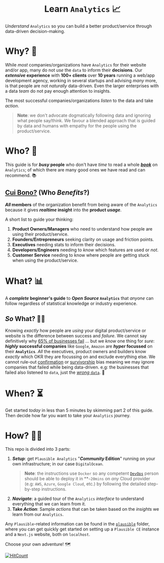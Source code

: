 <div align="center">

# Learn `Analytics` 📈

</div>

_Understand_ `Analytics`
so you can build a better product/service
through data-driven decision-making.

# Why? 💭

While _most_ companies/organizations
have `Analytics` for their
website and/or app,
many do not _use_ the `data`
to inform their **decisions**.
Our **_extensive_ experience** with **100+ clients**
over **10 years** running a web/app development agency,
working in several startups and advising _many_ more,
is that people are not _naturally_ data-driven.
Even the larger enterprises with a data _team_
do not pay enough attention to insights.

The most successful companies/organizations
_listen_ to the data
and take _action_.

> **Note**: we don't advocate
> dogmatically following data
> and ignoring what people say/think.
> We favour a blended approach
> that is guided by data
> and humans with empathy
> for the people using the product/service.

# Who? 👥

This guide is for **_busy_ people**
who don't have _time_
to read a whole
[_**book**_](https://www.amazon.com/s?k=analytics)
on `Analytics`;
of which there are many good ones
we have read and can recommend. 📚

## [Cui Bono?](https://en.wiktionary.org/wiki/cui_bono) (Who _Benefits_?)

**_All_ members** of the organization benefit
from being aware of the `Analytics`
because it gives **_realtime_ insight**
into the **product _usage_**.

A short list to guide your thinking:

1. **Product Owners/Managers** who need to understand
   how people are using their product/service.
2. **Founders/Entrepreneurs** seeking clarity on usage and friction points.
3. **Executives** needing stats to inform their decisions.
4. **Developers/Engineers** needing to _know_ which features are used or _not_.
5. **Customer Service** needing to know where people
   are getting stuck when using the product/service.

# What? 📊

A **_complete_ beginner's guide**
to **_Open Source_ `Analytics`**
that _anyone_ can follow
regardless of statistical knowledge
or industry experience.

## _So_ What? 🤷‍♀️

Knowing _exactly_ how people are _using_
your digital product/service or website
is the difference between success and _failure_.
We cannot say definitively why
[65% of businesses fail](https://www.investopedia.com/financial-edge/1010/top-6-reasons-new-businesses-fail.aspx) ...
but we _know_ one thing for _sure_:
**_highly_ successful companies** like `Google`, `Amazon`
are **_hyper_ focussed** on their **`Analytics`**.
_All_ the executives, product owners and builders know _exactly_
which OKR they are focussing on and exclude everything else.
We cannot rule-out
[confirmation](https://en.wikipedia.org/wiki/Confirmation_bias)
or
[survivorship](https://en.wikipedia.org/wiki/Survivorship_bias)
bias meaning we may ignore companies that failed while being data-driven.
e.g: the businesses that failed also listened to `data`,
just the
[_wrong_ `data`](https://www.goodreads.com/quotes/9923896-management-is-doing-things-right-leadership-is-doing-the-right).
💭


# When? ⏳

Get started _today_
in less than 5 minutes
by skimming part 2 of this guide.
Then decide how far you want to take your `Analytics` journey.

# How? 👩‍💻

This repo is divided into 3 parts:
1. **_Setup_**: get `Plausible Analytics` "**_Community_ Edition**"
   running on your own infrastructure; in our case `DigitalOcean`.
   > **Note**: the instructions use `Docker`
   so any competent
   [`DevOps`](https://github.com/dwyl/learn-devops)
   person should be able to deploy it in **`~20mins`
   on _any_ Cloud provider 
   (e.g: `AWS`, `Azure`, `Google Cloud`, etc.)
   by following the detailed step-by-step instructions.
2. **_Navigate_**: a guided tour of the `Analytics` _interface_
   to understand everything that we can learn from it.
3. **Take _Action_**: Sample _actions_ that can be taken
   based on the _insights_ we learn from our `Analytics`.

Any `Plausible`-related information can be found in the [`plausible`](./plausible/) folder,
where you can get quickly get started on setting up a `Plausible CE` instance
and a `Next.js` website,
both on `localhost`.


Choose your own adventure! 🗺️


[![HitCount](https://hits.dwyl.com/dwyl/learn-analytics.svg?style=flat-square)](http://hits.dwyl.com/dwyl/learn-analytics)